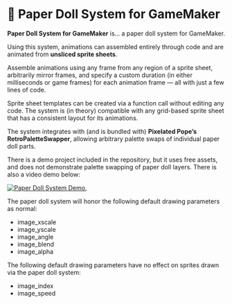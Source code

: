 # 🧍 Paper Doll System for GameMaker

**Paper Doll System for GameMaker** is... a paper doll system for GameMaker.

Using this system, animations can assembled entirely through code and are animated from **unsliced sprite sheets**.

Assemble animations using any frame from any region of a sprite sheet, arbitrarily mirror frames, and specify a custom duration (in either milliseconds or game frames) for each animation frame — all with just a few lines of code.

Sprite sheet templates can be created via a function call without editing any code. The system is (in theory) compatible with any grid-based sprite sheet that has a consistent layout for its animations.

The system integrates with (and is bundled with) **Pixelated Pope’s RetroPaletteSwapper**, allowing arbitrary palette swaps of individual paper doll parts.

There is a demo project included in the repository, but it uses free assets, and does not demonstrate palette swapping of paper doll layers. There is also a video demo below:



[![Paper Doll System Demo](https://img.youtube.com/vi/FxvSRFjp75o/0.jpg)](https://www.youtube.com/watch?v=FxvSRFjp75o), 





The paper doll system will honor the following default drawing parameters as normal:
- image_xscale
- image_yscale
- image_angle
- image_blend
- image_alpha

The following default drawing parameters have no effect on sprites drawn via the paper doll system:
- image_index
- image_speed





